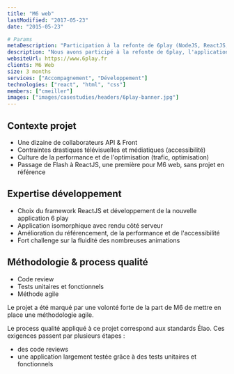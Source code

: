 ```yaml
---
title: "M6 web"
lastModified: "2017-05-23"
date: "2015-05-23"

# Params
metaDescription: "Participation à la refonte de 6play (NodeJS, ReactJS, Flux, Jest, CucumberJS, PhantomJS, webpack, Jenkins)"
description: "Nous avons participé à la refonte de 6play, l'application qui gère la partie interactive des chaînes du groupe M6. Les fortes contraintes du projet nous ont permis de nous forger une belle expérience sur les applicatifs Front, et plus particulièrement ReactJS. Nous avons également été sollicités sur un certain nombre de leurs applicatifs et sites thématiques pour des missions d’expertise ou du développement."
websiteUrl: https://www.6play.fr
clients: M6 Web
size: 3 months
services: ["Accompagnement", "Développement"]
technologies: ["react", "html", "css"]
members: ["cmeiller"]
images: ["images/casestudies/headers/6play-banner.jpg"]
---
```


## Contexte projet

* Une dizaine de collaborateurs API & Front
* Contraintes drastiques télévisuelles et médiatiques (accessibilité)
* Culture de la performance et de l'optimisation (trafic, optimisation)
* Passage de Flash à ReactJS, une première pour M6 web, sans projet en référence

## Expertise développement

* Choix du framework ReactJS et développement de la nouvelle application 6 play
* Application isomorphique avec rendu côté serveur
* Amélioration du référencement, de la performance et de l'accessibilité
* Fort challenge sur la fluidité des nombreuses animations

## Méthodologie & process qualité

* Code review
* Tests unitaires et fonctionnels
* Méthode agile

Le projet a été marqué par une volonté forte de la part de M6 de mettre en place une méthodologie agile.

Le process qualité appliqué à ce projet correspond aux standards Élao. Ces exigences passent par plusieurs étapes :

* des code reviews
* une application largement testée grâce à des tests unitaires et fonctionnels
